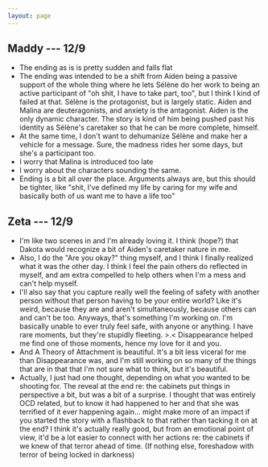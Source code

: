 ```yaml
---
layout: page
---
```


## Maddy --- 12/9

* The ending as is is pretty sudden and falls flat
* The ending was intended to be a shift from Aiden being a passive support of the whole thing where he lets Sélène do her work to being an active participant of "oh shit, I have to take part, too", but I think I kind of failed at that. Sélène is the protagonist, but is largely static. Aiden and Malina are deuteragonists, and anxiety is the antagonist. Aiden is the only dynamic character. The story is kind of him being pushed past his identity as Sélène's caretaker so that he can be more complete, himself.
* At the same time, I don't want to dehumanize Sélène and make her a vehicle for a message. Sure, the madness rides her some days, but she's a participant too.
* I worry that Malina is introduced too late
* I worry about the characters sounding the same.
* Ending is a bit all over the place. Arguments always are, but this should be tighter, like "shit, I've defined my life by caring for my wife and basically both of us want me to have a life too"

## Zeta --- 12/9

* I'm like two scenes in and I'm already loving it. I think (hope?) that Dakota would recognize a bit of Aiden's caretaker nature in me.
* Also, I do the "Are you okay?" thing myself, and I think I finally realized what it was the other day. I think I feel the pain others do reflected in myself, and am extra compelled to help others when I'm a mess and can't help myself.
* I'll also say that you capture really well the feeling of safety with another person without that person having to be your entire world? Like it's weird, because they are and aren't simultaneously, because others can and can't be too. Anyways, that's something I'm working on. I'm basically unable to ever truly feel safe, with anyone or anything. I have rare moments, but they're stupidly fleeting. >.< Disappearance helped me find one of those moments, hence my love for it and you.
* And A Theory of Attachment is beautiful. It's a bit less viceral for me than Disappearance was, and I'm still working on so many of the things that are in that that I'm not sure what to think, but it's beautiful.
* Actually, I just had one thought, depending on what you wanted to be shooting for. The reveal at the end re: the cabinets put things in perspective a bit, but was a bit of a surprise. I thought that was entirely OCD related, but to know it had happened to her and that she was terrified of it ever happening again... might make more of an impact if you started the story with a flashback to that rather than tacking it on at the end? I think it's actually really good, but from an emotional point of view, it'd be a lot easier to connect with her actions re: the cabinets if we knew of that terror ahead of time. (If nothing else, foreshadow with terror of being locked in darkness)
